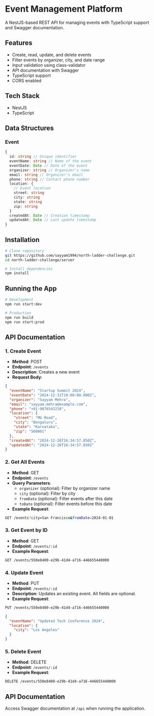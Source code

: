 # Event Management Platform

A NestJS-based REST API for managing events with TypeScript support and Swagger documentation.

## Features

- Create, read, update, and delete events
- Filter events by organizer, city, and date range
- Input validation using class-validator
- API documentation with Swagger
- TypeScript support
- CORS enabled

## Tech Stack

- NestJS
- TypeScript

## Data Structures

### Event

```typescript
{
  id: string // Unique identifier
  eventName: string // Name of the event
  eventDate: Date // Date of the event
  organizer: string // Organizer's name
  email: string // Organizer's email
  phone: string // Contact phone number
  location: {
    // Event location
    street: string
    city: string
    state: string
    zip: string
  }
  createdAt: Date // Creation timestamp
  updatedAt: Date // Last update timestamp
}
```

## Installation

```bash
# Clone repository
git https://github.com/sayyam1994/north-ladder-challenge.git
cd north-ladder-challenge/server

# Install dependencies
npm install
```

## Running the App

```bash
# Development
npm run start:dev

# Production
npm run build
npm run start:prod
```

## API Documentation

### 1. Create Event

- **Method**: POST
- **Endpoint**: `/events`
- **Description**: Creates a new event
- **Request Body**:

```json
{
  "eventName": "Startup Summit 2024",
  "eventDate": "2024-12-31T10:00:00.000Z",
  "organizer": "Sayyam Mehra",
  "email": "sayyam.mehra@example.com",
  "phone": "+91-9876543210",
  "location": {
    "street": "MG Road",
    "city": "Bengaluru",
    "state": "Karnataka",
    "zip": "560001"
  },
  "createdAt": "2024-12-26T16:34:57.850Z",
  "updatedAt": "2024-12-26T16:34:57.850Z"
}
```

### 2. Get All Events

- **Method**: GET
- **Endpoint**: `/events`
- **Query Parameters**:
  - `organizer` (optional): Filter by organizer name
  - `city` (optional): Filter by city
  - `fromDate` (optional): Filter events after this date
  - `toDate` (optional): Filter events before this date
- **Example Request**:

```bash
GET /events?city=San Francisco&fromDate=2024-01-01
```

### 3. Get Event by ID

- **Method**: GET
- **Endpoint**: `/events/:id`
- **Example Request**:

```bash
GET /events/550e8400-e29b-41d4-a716-446655440000
```

### 4. Update Event

- **Method**: PUT
- **Endpoint**: `/events/:id`
- **Description**: Updates an existing event. All fields are optional.
- **Example Request**:

```bash
PUT /events/550e8400-e29b-41d4-a716-446655440000
```

```json
{
  "eventName": "Updated Tech Conference 2024",
  "location": {
    "city": "Los Angeles"
  }
}
```

### 5. Delete Event

- **Method**: DELETE
- **Endpoint**: `/events/:id`
- **Example Request**:

```bash
DELETE /events/550e8400-e29b-41d4-a716-446655440000
```

## API Documentation

Access Swagger documentation at `/api` when running the application.
